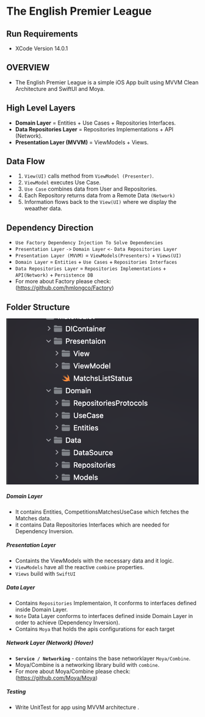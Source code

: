 # The English Premier League
 
 ## Run Requirements 
 * XCode Version 14.0.1
 

 ## OVERVIEW
  - The English Premier League is a simple iOS App built using MVVM Clean Architecture and SwiftUI and Moya.

## High Level Layers
* **Domain Layer** = Entities + Use Cases + Repositories Interfaces.
* **Data Repositories Layer** = Repositories Implementations + API (Network).
* **Presentation Layer (MVVM)** = ViewModels + Views.

## Data Flow
* 1. `View(UI)` calls method from `ViewModel (Presenter)`.
* 2. `ViewModel` executes Use Case.
* 3. `Use Case` combines data from User and Repositories.
* 4. Each Repository returns data from a Remote Data `(Network)`
* 5. Information flows back to the `View(UI)` where we display the weaather data.


## Dependency Direction
* `Use Factory Dependency Injection To Solve Dependencies` 
* `Presentation Layer` `->` `Domain Layer` `<-` `Data Repositories Layer`
* `Presentation Layer (MVVM)` = `ViewModels(Presenters)` + `Views(UI)`
* `Domain Layer` = `Entities` + `Use Cases` + `Repositories Interfaces`
* `Data Repositories Layer` = `Repositories Implementations` + `API(Network)` + `Persistence DB`
* For more about Factory please check: (https://github.com/hmlongco/Factory)


## Folder Structure
![](https://github.com/aoliman/The-English-Premier-League/blob/main/MVVMCleanArchitecture.png?raw=true)


##### Domain Layer
* It contains Entities, CompetitionsMatchesUseCase which fetches the Matches data.
* it contains Data Repositories Interfaces which are needed for Dependency Inversion.


##### Presentation Layer
* Containts the ViewModels with the necessary data and it logic.
* `ViewModels` have all the reactive `combine` properties.
* `Views` build with `SwiftUI`


##### Data Layer
* Contains `Repositories` Implementaion, It conforms to interfaces defined inside Domain Layer.
* `Note`  Data Layer conforms to interfaces defined inside Domain Layer in order to achieve (Dependency Inversion).
* Contains `Moya` that holds the apis configurations for each target

##### Network Layer (Network) (Hover)

* **`Service / Networking`** - contains the base networklayer `Moya/Combine`.
* Moya/Combine is a networking library build with `combine`.
* For more about Moya/Combine please check: (https://github.com/Moya/Moya)


##### Testing
* Write UnitTest for app using MVVM architecture .
